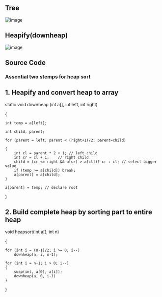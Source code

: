 ## Tree
![image](https://github.com/user-attachments/assets/57a459be-6111-4217-8dd9-04272ad06373)

## Heapify(downheap)
![image](https://github.com/user-attachments/assets/3f8de4af-8d8a-40ca-9191-32cf552060c1)


## Source Code 
### Assential two stemps for heap sort

## 1. Heapify and convert heap to array

static void downheap (int a[], int left, int right)

{

    int temp = a[left];
    
    int child, parent;
    
    for (parent = left; parent < (right+1)/2; parent=child) 
    
    {
        int cl = parent * 2 + 1; // left child
        int cr = cl + 1;    // right child
        child = (cr <= right && a[cr] > a[cl])? cr : cl; // select bigger value
        if (temp >= a[child]) break;
        a[parent] = a[child];
    }
    
    a[parent] = temp; // declare root
    
}

## 2. Build complete heap by sorting part to entire heap 

void heapsort(int a[], int n)

{

    for (int i = (n-1)/2; i >= 0; i--)
        downheap(a, i, n-1);
        
    for (int i = n-1; i > 0; i--)
    {
        swap(int, a[0], a[i]);
        downheap(a, 0, i-1)
    }
}
